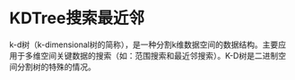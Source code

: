 # KDTree搜索最近邻

k-d树（k-dimensional树的简称），是一种分割k维数据空间的数据结构。主要应用于多维空间关键数据的搜索（如：范围搜索和最近邻搜索）。K-D树是二进制空间分割树的特殊的情况。